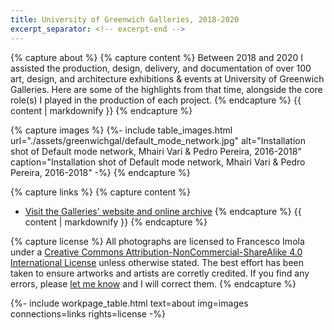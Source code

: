 ```yaml
---
title: University of Greenwich Galleries, 2018-2020
excerpt_separator: <!-- excerpt-end -->
---
```

{% capture about %}
{% capture content %}
Between 2018 and 2020 I assisted the production, design, delivery, and documentation of over 100 art, design, and architecture exhibitions & events at University of Greenwich Galleries. Here are some of the highlights from that time, alongside the core role(s) I played in the production of each project.
{% endcapture %}
{{ content | markdownify }}
{% endcapture %}

{% capture images %}
{%- include table_images.html url="./assets/greenwichgal/default_mode_network.jpg" alt="Installation shot of Default mode network, Mhairi Vari & Pedro Pereira, 2016-2018" caption="Installation shot of Default mode network, Mhairi Vari & Pedro Pereira, 2016-2018" -%}
{% endcapture %}

{% capture links %}
{% capture content %}
- [Visit the Galleries' website and online archive](http://www.greenwichunigalleries.co.uk/)
{% endcapture %}
{{ content | markdownify }}
{% endcapture %}

{% capture license %}
All photographs are licensed to Francesco Imola under a <a rel="license" href="http://creativecommons.org/licenses/by-nc-sa/4.0/" target="_blank" rel="noopener noreferrer">Creative Commons Attribution-NonCommercial-ShareAlike 4.0 International License</a> unless otherwise stated. The best effort has been taken to ensure artworks and artists are corretly credited. If you find any errors, please <a href="mailto:frn.imola@gmail.com?subject=Re%20Credits%20error%20on%20your%20website">let me know</a> and I will correct them.
{% endcapture %}

{%- include workpage_table.html text=about
img=images connections=links rights=license -%}

